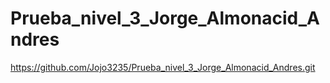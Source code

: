 # Prueba_nivel_3_Jorge_Almonacid_Andres

https://github.com/Jojo3235/Prueba_nivel_3_Jorge_Almonacid_Andres.git
